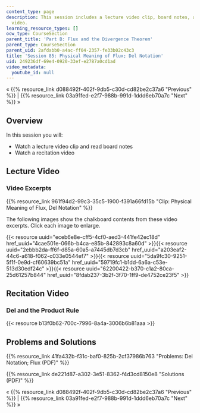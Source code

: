 ```yaml
---
content_type: page
description: This session includes a lecture video clip, board notes, and a recitation
  video.
learning_resource_types: []
ocw_type: CourseSection
parent_title: 'Part B: Flux and the Divergence Theorem'
parent_type: CourseSection
parent_uid: 2afdabb0-a4ac-ff04-2357-fe33b02c43c3
title: 'Session 85: Physical Meaning of Flux; Del Notation'
uid: 249236df-69e4-0920-33ef-e2787a0cd1ad
video_metadata:
  youtube_id: null
---
```


« {{% resource_link d088492f-402f-9db5-c30d-cd82be2c37a6 "Previous" %}} | {{% resource_link 03a91fed-e2f7-988b-991d-1ddd6eb70a7c "Next" %}} »

Overview
--------

In this session you will:

*   Watch a lecture video clip and read board notes
*   Watch a recitation video

Lecture Video
-------------

### Video Excerpts

{{% resource_link 961f94d2-99c3-35c5-1900-f391a66fd15b "Clip: Physical Meaning of Flux, Del Notation" %}}

The following images show the chalkboard contents from these video excerpts. Click each image to enlarge.

{{< resource uuid="eceb6e8e-cff5-4cf0-aed3-441fe42ec18d" href_uuid="4cae501e-066b-b4ca-e85b-842893c8a60d" >}}{{< resource uuid="2ebbb2da-ff6f-d85a-60a5-a7445db7d3cb" href_uuid="a203eaf2-44c6-a618-f062-c033e0544ef7" >}}{{< resource uuid="5da9fc30-9251-5f1f-0e9d-cf60639bc51a" href_uuid="59719fc1-b1dd-6a6a-c53e-513d30edf24c" >}}{{< resource uuid="62200422-b370-c1a2-80ca-25d61257b844" href_uuid="8fdab237-3b2f-3f70-1ff9-de4752ce23f5" >}}

Recitation Video
----------------

### Del and the Product Rule

{{< resource b13f0b62-700c-7996-8a4a-3006b6b81aaa >}}

Problems and Solutions
----------------------

{{% resource_link 41fa432b-f31c-baf0-825b-2cf37986b763 "Problems: Del Notation; Flux (PDF)" %}}

{{% resource_link de221d87-a302-3e51-8362-f4d3cd8150e8 "Solutions (PDF)" %}}

« {{% resource_link d088492f-402f-9db5-c30d-cd82be2c37a6 "Previous" %}} | {{% resource_link 03a91fed-e2f7-988b-991d-1ddd6eb70a7c "Next" %}} »